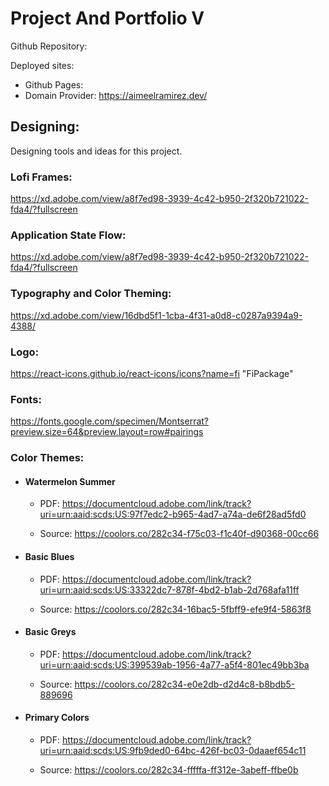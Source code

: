 # Project And Portfolio V

Github Repository:

Deployed sites:

- Github Pages:
- Domain Provider: https://aimeelramirez.dev/

## Designing:

Designing tools and ideas for this project.

### Lofi Frames:

https://xd.adobe.com/view/a8f7ed98-3939-4c42-b950-2f320b721022-fda4/?fullscreen

### Application State Flow:

https://xd.adobe.com/view/a8f7ed98-3939-4c42-b950-2f320b721022-fda4/?fullscreen

### Typography and Color Theming:

https://xd.adobe.com/view/16dbd5f1-1cba-4f31-a0d8-c0287a9394a9-4388/

### Logo:

https://react-icons.github.io/react-icons/icons?name=fi
"FiPackage"

### Fonts:

https://fonts.google.com/specimen/Montserrat?preview.size=64&preview.layout=row#pairings

### Color Themes:

- #### Watermelon Summer

  - PDF: https://documentcloud.adobe.com/link/track?uri=urn:aaid:scds:US:97f7edc2-b965-4ad7-a74a-de6f28ad5fd0

  - Source:
    https://coolors.co/282c34-f75c03-f1c40f-d90368-00cc66

- #### Basic Blues

  - PDF: https://documentcloud.adobe.com/link/track?uri=urn:aaid:scds:US:33322dc7-878f-4bd2-b1ab-2d768afa11ff

  - Source:
    https://coolors.co/282c34-16bac5-5fbff9-efe9f4-5863f8

- #### Basic Greys

  - PDF: https://documentcloud.adobe.com/link/track?uri=urn:aaid:scds:US:399539ab-1956-4a77-a5f4-801ec49bb3ba

  - Source:
    https://coolors.co/282c34-e0e2db-d2d4c8-b8bdb5-889696

- #### Primary Colors

  - PDF: https://documentcloud.adobe.com/link/track?uri=urn:aaid:scds:US:9fb9ded0-64bc-426f-bc03-0daaef654c11

  - Source:
    https://coolors.co/282c34-fffffa-ff312e-3abeff-ffbe0b
